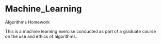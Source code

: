 # Machine_Learning
Algorithms Homework

This is a machine learning exercise conducted as part of a graduate course on the use and ethics of algorithms. 

